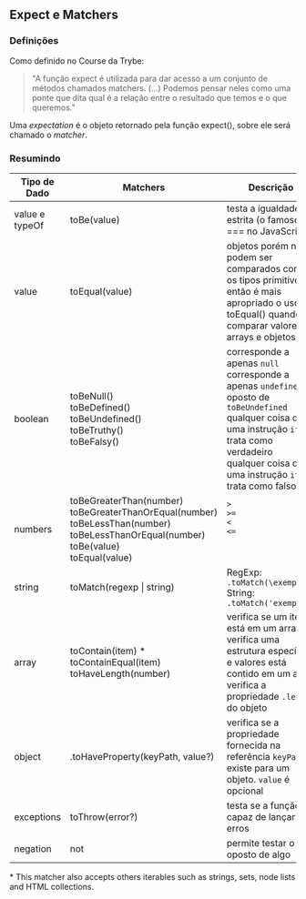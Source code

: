 ## Expect e Matchers

### Definições
Como definido no Course da Trybe:
> "A função expect é utilizada para dar acesso a um conjunto de métodos chamados matchers. (...) Podemos pensar neles como uma ponte que dita qual é a relação entre o resultado que temos e o que queremos."

Uma *expectation* é o objeto retornado pela função expect(), sobre ele será chamado o *matcher*.

### Resumindo

| Tipo de Dado | Matchers | Descrição |
| --- | --- | --- |
| value e typeOf | toBe(value) | testa a igualdade estrita (o famoso === no JavaScript) |
| value | toEqual(value) | objetos porém não podem ser comparados como os tipos primitivos, então é mais apropriado o uso do toEqual() quando comparar valores de arrays e objetos |
| boolean | toBeNull() <br> toBeDefined() <br> toBeUndefined() <br> toBeTruthy() <br> toBeFalsy() <br> | corresponde a apenas `null` <br> corresponde a apenas `undefined` <br> oposto de `toBeUndefined` <br> qualquer coisa que uma instrução `if` trata como verdadeiro <br> qualquer coisa que uma instrução `if` trata como falso |
| numbers | toBeGreaterThan(number) <br> toBeGreaterThanOrEqual(number) <br> toBeLessThan(number) <br> toBeLessThanOrEqual(number) <br> toBe(value) <br> toEqual(value) | `>` <br> `>=` <br> `<` <br> `<=` <br> <br> <br> |
| string | toMatch(regexp \| string) | RegExp: `.toMatch(\exemplo\)` <br> String: `.toMatch('exemplo')` |
| array | toContain(item) * <br> toContainEqual(item) <br> toHaveLength(number) | verifica se um item está em um array <br> verifica uma estrutura específica e valores está contido em um array <br> verifica a propriedade `.length` do objeto |
| object | .toHaveProperty(keyPath, value?) | verifica se a propriedade fornecida na referência `keyPath` existe para um objeto. `value` é opcional |
| exceptions | toThrow(error?) | testa se a função é capaz de lançar erros |
| negation | not | permite testar o oposto de algo |

\* This matcher also accepts others iterables such as strings, sets, node lists and HTML collections.